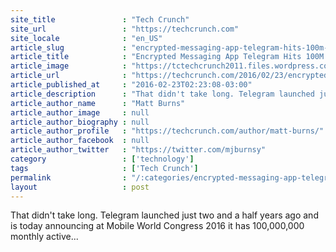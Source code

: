 ```yaml
---
site_title               : "Tech Crunch"
site_url                 : "https://techcrunch.com"
site_locale              : "en_US"
article_slug             : "encrypted-messaging-app-telegram-hits-100m-monthly-active-users-350k-new-users-each-day"
article_title            : "Encrypted Messaging App Telegram Hits 100M Monthly Active Users, 350k New Users Each Day"
article_image            : "https://tctechcrunch2011.files.wordpress.com/2015/09/butcher-pavel-durov-2.jpg?w=764&h=400&crop=1"
article_url              : "https://techcrunch.com/2016/02/23/encrypted-messaging-app-telegram-hits-100m-monthly-active-users-350k-new-users-each-day/"
article_published_at     : "2016-02-23T02:23:08-03:00"
article_description      : "That didn't take long. Telegram launched just two and a half years ago and is today announcing at Mobile World Congress 2016 it has 100,000,000 monthly active..."
article_author_name      : "Matt Burns"
article_author_image     : null
article_author_biography : null
article_author_profile   : "https://techcrunch.com/author/matt-burns/"
article_author_facebook  : null
article_author_twitter   : "https://twitter.com/mjburnsy"
category                 : ['technology']
tags                     : ['Tech Crunch']
permalink                : "/:categories/encrypted-messaging-app-telegram-hits-100m-monthly-active-users-350k-new-users-each-day/"
layout                   : post
---
```


That didn't take long. Telegram launched just two and a half years ago and is today announcing at Mobile World Congress 2016 it has 100,000,000 monthly active...
